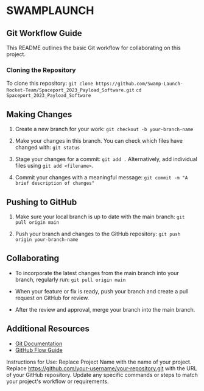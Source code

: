 # SWAMPLAUNCH

## Git Workflow Guide

This README outlines the basic Git workflow for collaborating on this project.

### Cloning the Repository
To clone this repository:
`git clone https://github.com/Swamp-Launch-Rocket-Team/Spaceport_2023_Payload_Software.git`
`cd Spaceport_2023_Payload_Software`

## Making Changes
1. Create a new branch for your work:
`git checkout -b your-branch-name`

2. Make your changes in this branch. You can check which files have changed with:
`git status`

3. Stage your changes for a commit:
`git add .`
Alternatively, add individual files using `git add <filename>`.

4. Commit your changes with a meaningful message:
`git commit -m "A brief description of changes"`

## Pushing to GitHub
1. Make sure your local branch is up to date with the main branch:
`git pull origin main`

2. Push your branch and changes to the GitHub repository:
`git push origin your-branch-name`

## Collaborating
- To incorporate the latest changes from the main branch into your branch, regularly run:
`git pull origin main`

- When your feature or fix is ready, push your branch and create a pull request on GitHub for review.

- After the review and approval, merge your branch into the main branch.

## Additional Resources
- [Git Documentation](https://git-scm.com/doc)
- [GitHub Flow Guide](https://guides.github.com/introduction/flow/)

Instructions for Use:
Replace Project Name with the name of your project.
Replace https://github.com/your-username/your-repository.git with the URL of your GitHub repository.
Update any specific commands or steps to match your project's workflow or requirements.

